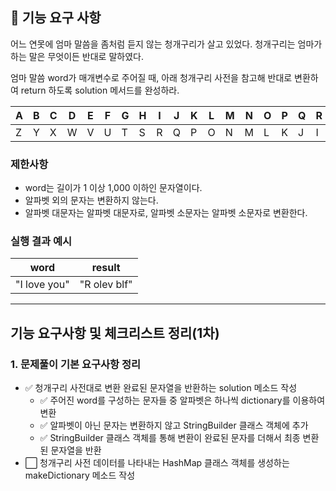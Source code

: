 ## 🚀 기능 요구 사항

어느 연못에 엄마 말씀을 좀처럼 듣지 않는 청개구리가 살고 있었다. 청개구리는 엄마가 하는 말은 무엇이든 반대로 말하였다.

엄마 말씀 word가 매개변수로 주어질 때, 아래 청개구리 사전을 참고해 반대로 변환하여 return 하도록 solution 메서드를 완성하라.

| A | B | C | D | E | F | G | H | I | J | K | L | M | N | O | P | Q | R | S | T | U | V | W | X | Y | Z |
| --- | --- | --- | --- | --- | --- | --- | --- | --- | --- | --- | --- | --- | --- | --- | --- | --- | --- | --- | --- | --- | --- | --- | --- | --- | --- |
| Z | Y | X | W | V | U | T | S | R | Q | P | O | N | M | L | K | J | I | H | G | F | E | D | C | B | A |

### 제한사항

- word는 길이가 1 이상 1,000 이하인 문자열이다.
- 알파벳 외의 문자는 변환하지 않는다.
- 알파벳 대문자는 알파벳 대문자로, 알파벳 소문자는 알파벳 소문자로 변환한다.

### 실행 결과 예시

| word | result |
| --- | --- |
| "I love you" | "R olev blf" |

---

## 기능 요구사항 및 체크리스트 정리(1차)

### 1. 문제풀이 기본 요구사항 정리
- ✅ 청개구리 사전대로 변환 완료된 문자열을 반환하는 solution 메소드 작성
  - ✅ 주어진 word를 구성하는 문자들 중 알파벳은 하나씩 dictionary를 이용하여 변환
  - ✅ 알파벳이 아닌 문자는 변환하지 않고 StringBuilder 클래스 객체에 추가
  - ✅ StringBuilder 클래스 객체를 통해 변환이 완료된 문자를 더해서 최종 변환된 문자열을 반환
- ⬜ 청개구리 사전 데이터를 나타내는 HashMap 클래스 객체를 생성하는 makeDictionary 메소드 작성